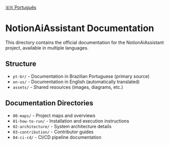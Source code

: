 [🇧🇷 Português](./README-pt.md)

# NotionAiAssistant Documentation

This directory contains the official documentation for the NotionAiAssistant project, available in multiple languages.

## Structure

- `pt-br/` - Documentation in Brazilian Portuguese (primary source)
- `en-us/` - Documentation in English (automatically translated)
- `assets/` - Shared resources (images, diagrams, etc.)

## Documentation Directories

- `00-maps/` - Project maps and overviews
- `01-how-to-run/` - Installation and execution instructions
- `02-architecture/` - System architecture details
- `03-contribution/` - Contributor guides
- `04-ci-cd/` - CI/CD pipeline documentation